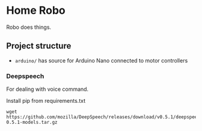 # Home Robo
Robo does things.

## Project structure
* `arduino/` has source for Arduino Nano connected to motor controllers


### Deepspeech

For dealing with voice command.

Install pip from requirements.txt

```
wget https://github.com/mozilla/DeepSpeech/releases/download/v0.5.1/deepspeech-0.5.1-models.tar.gz
```
